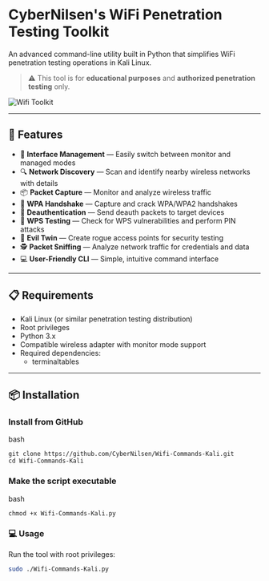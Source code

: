 # CyberNilsen's WiFi Penetration Testing Toolkit

An advanced command-line utility built in Python that simplifies WiFi penetration testing operations in Kali Linux.

> ⚠️ This tool is for **educational purposes** and **authorized penetration testing** only.

![Wifi Toolkit](https://github.com/user-attachments/assets/a056ea41-fb93-4da9-a8f1-b308a4be3c61)


---

## 🚀 Features

- 📶 **Interface Management** — Easily switch between monitor and managed modes
- 🔍 **Network Discovery** — Scan and identify nearby wireless networks with details
- 📦 **Packet Capture** — Monitor and analyze wireless traffic
- 🔐 **WPA Handshake** — Capture and crack WPA/WPA2 handshakes
- 📡 **Deauthentication** — Send deauth packets to target devices
- 🔑 **WPS Testing** — Check for WPS vulnerabilities and perform PIN attacks
- 📱 **Evil Twin** — Create rogue access points for security testing
- 🕵️ **Packet Sniffing** — Analyze network traffic for credentials and data
- 💻 **User-Friendly CLI** — Simple, intuitive command interface

---

## 📋 Requirements

- Kali Linux (or similar penetration testing distribution)
- Root privileges
- Python 3.x
- Compatible wireless adapter with monitor mode support
- Required dependencies:
  - terminaltables

---

## 📦 Installation

### Install from GitHub

bash
```
git clone https://github.com/CyberNilsen/Wifi-Commands-Kali.git
cd Wifi-Commands-Kali
```

### Make the script executable
bash
```
chmod +x Wifi-Commands-Kali.py
```

### 💻 Usage

Run the tool with root privileges:

```bash
sudo ./Wifi-Commands-Kali.py
```
